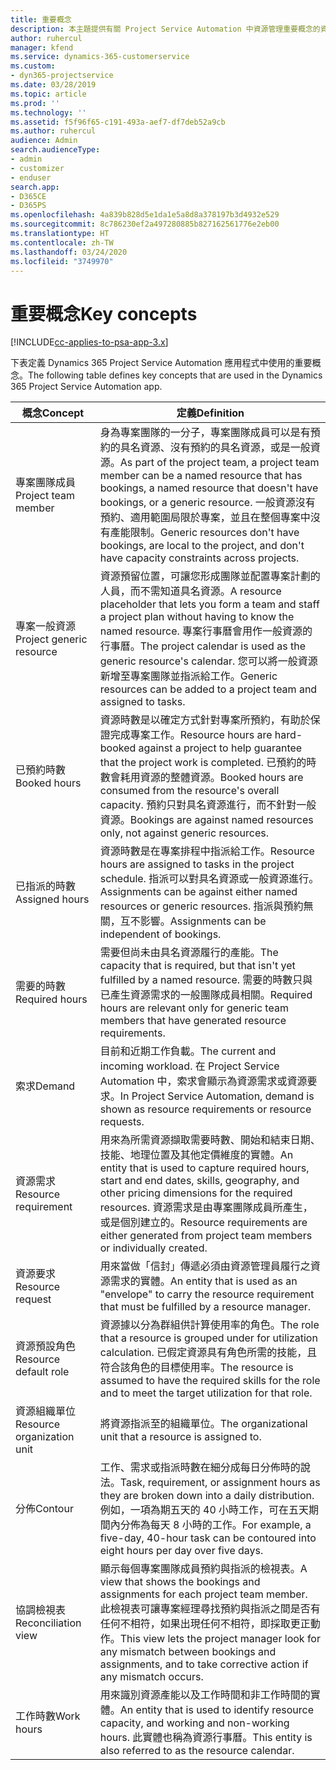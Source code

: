 ```yaml
---
title: 重要概念
description: 本主題提供有關 Project Service Automation 中資源管理重要概念的資訊。
author: ruhercul
manager: kfend
ms.service: dynamics-365-customerservice
ms.custom:
- dyn365-projectservice
ms.date: 03/28/2019
ms.topic: article
ms.prod: ''
ms.technology: ''
ms.assetid: f5f96f65-c191-493a-aef7-df7deb52a9cb
ms.author: ruhercul
audience: Admin
search.audienceType:
- admin
- customizer
- enduser
search.app:
- D365CE
- D365PS
ms.openlocfilehash: 4a839b828d5e1da1e5a8d8a378197b3d4932e529
ms.sourcegitcommit: 8c786230ef2a497280885b827162561776e2eb00
ms.translationtype: HT
ms.contentlocale: zh-TW
ms.lasthandoff: 03/24/2020
ms.locfileid: "3749970"
---
```

# <a name="key-concepts"></a><span data-ttu-id="da4f2-103">重要概念</span><span class="sxs-lookup"><span data-stu-id="da4f2-103">Key concepts</span></span>

[!INCLUDE[cc-applies-to-psa-app-3.x](../includes/cc-applies-to-psa-app-3x.md)]

<span data-ttu-id="da4f2-104">下表定義 Dynamics 365 Project Service Automation 應用程式中使用的重要概念。</span><span class="sxs-lookup"><span data-stu-id="da4f2-104">The following table defines key concepts that are used in the Dynamics 365 Project Service Automation app.</span></span>

| <span data-ttu-id="da4f2-105">概念</span><span class="sxs-lookup"><span data-stu-id="da4f2-105">Concept</span></span>                    | <span data-ttu-id="da4f2-106">定義</span><span class="sxs-lookup"><span data-stu-id="da4f2-106">Definition</span></span> |
|----------------------------|------------|
| <span data-ttu-id="da4f2-107">專案團隊成員</span><span class="sxs-lookup"><span data-stu-id="da4f2-107">Project team member</span></span>        | <span data-ttu-id="da4f2-108">身為專案團隊的一分子，專案團隊成員可以是有預約的具名資源、沒有預約的具名資源，或是一般資源。</span><span class="sxs-lookup"><span data-stu-id="da4f2-108">As part of the project team, a project team member can be a named resource that has bookings, a named resource that doesn't have bookings, or a generic resource.</span></span> <span data-ttu-id="da4f2-109">一般資源沒有預約、適用範圍局限於專案，並且在整個專案中沒有產能限制。</span><span class="sxs-lookup"><span data-stu-id="da4f2-109">Generic resources don't have bookings, are local to the project, and don't have capacity constraints across projects.</span></span> |
| <span data-ttu-id="da4f2-110">專案一般資源</span><span class="sxs-lookup"><span data-stu-id="da4f2-110">Project generic resource</span></span>   | <span data-ttu-id="da4f2-111">資源預留位置，可讓您形成團隊並配置專案計劃的人員，而不需知道具名資源。</span><span class="sxs-lookup"><span data-stu-id="da4f2-111">A resource placeholder that lets you form a team and staff a project plan without having to know the named resource.</span></span> <span data-ttu-id="da4f2-112">專案行事曆會用作一般資源的行事曆。</span><span class="sxs-lookup"><span data-stu-id="da4f2-112">The project calendar is used as the generic resource's calendar.</span></span> <span data-ttu-id="da4f2-113">您可以將一般資源新增至專案團隊並指派給工作。</span><span class="sxs-lookup"><span data-stu-id="da4f2-113">Generic resources can be added to a project team and assigned to tasks.</span></span> |
| <span data-ttu-id="da4f2-114">已預約時數</span><span class="sxs-lookup"><span data-stu-id="da4f2-114">Booked hours</span></span>               | <span data-ttu-id="da4f2-115">資源時數是以確定方式針對專案所預約，有助於保證完成專案工作。</span><span class="sxs-lookup"><span data-stu-id="da4f2-115">Resource hours are hard-booked against a project to help guarantee that the project work is completed.</span></span> <span data-ttu-id="da4f2-116">已預約的時數會耗用資源的整體資源。</span><span class="sxs-lookup"><span data-stu-id="da4f2-116">Booked hours are consumed from the resource's overall capacity.</span></span> <span data-ttu-id="da4f2-117">預約只對具名資源進行，而不針對一般資源。</span><span class="sxs-lookup"><span data-stu-id="da4f2-117">Bookings are against named resources only, not against generic resources.</span></span> |
| <span data-ttu-id="da4f2-118">已指派的時數</span><span class="sxs-lookup"><span data-stu-id="da4f2-118">Assigned hours</span></span>             | <span data-ttu-id="da4f2-119">資源時數是在專案排程中指派給工作。</span><span class="sxs-lookup"><span data-stu-id="da4f2-119">Resource hours are assigned to tasks in the project schedule.</span></span> <span data-ttu-id="da4f2-120">指派可以對具名資源或一般資源進行。</span><span class="sxs-lookup"><span data-stu-id="da4f2-120">Assignments can be against either named resources or generic resources.</span></span> <span data-ttu-id="da4f2-121">指派與預約無關，互不影響。</span><span class="sxs-lookup"><span data-stu-id="da4f2-121">Assignments can be independent of bookings.</span></span> |
| <span data-ttu-id="da4f2-122">需要的時數</span><span class="sxs-lookup"><span data-stu-id="da4f2-122">Required hours</span></span>             | <span data-ttu-id="da4f2-123">需要但尚未由具名資源履行的產能。</span><span class="sxs-lookup"><span data-stu-id="da4f2-123">The capacity that is required, but that isn't yet fulfilled by a named resource.</span></span> <span data-ttu-id="da4f2-124">需要的時數只與已產生資源需求的一般團隊成員相關。</span><span class="sxs-lookup"><span data-stu-id="da4f2-124">Required hours are relevant only for generic team members that have generated resource requirements.</span></span> |
| <span data-ttu-id="da4f2-125">索求</span><span class="sxs-lookup"><span data-stu-id="da4f2-125">Demand</span></span>                     | <span data-ttu-id="da4f2-126">目前和近期工作負載。</span><span class="sxs-lookup"><span data-stu-id="da4f2-126">The current and incoming workload.</span></span> <span data-ttu-id="da4f2-127">在 Project Service Automation 中，索求會顯示為資源需求或資源要求。</span><span class="sxs-lookup"><span data-stu-id="da4f2-127">In Project Service Automation, demand is shown as resource requirements or resource requests.</span></span> |
| <span data-ttu-id="da4f2-128">資源需求</span><span class="sxs-lookup"><span data-stu-id="da4f2-128">Resource requirement</span></span>       | <span data-ttu-id="da4f2-129">用來為所需資源擷取需要時數、開始和結束日期、技能、地理位置及其他定價維度的實體。</span><span class="sxs-lookup"><span data-stu-id="da4f2-129">An entity that is used to capture required hours, start and end dates, skills, geography, and other pricing dimensions for the required resources.</span></span> <span data-ttu-id="da4f2-130">資源需求是由專案團隊成員所產生，或是個別建立的。</span><span class="sxs-lookup"><span data-stu-id="da4f2-130">Resource requirements are either generated from project team members or individually created.</span></span> |
| <span data-ttu-id="da4f2-131">資源要求</span><span class="sxs-lookup"><span data-stu-id="da4f2-131">Resource request</span></span>           | <span data-ttu-id="da4f2-132">用來當做「信封」傳遞必須由資源管理員履行之資源需求的實體。</span><span class="sxs-lookup"><span data-stu-id="da4f2-132">An entity that is used as an "envelope" to carry the resource requirement that must be fulfilled by a resource manager.</span></span> |
| <span data-ttu-id="da4f2-133">資源預設角色</span><span class="sxs-lookup"><span data-stu-id="da4f2-133">Resource default role</span></span>      | <span data-ttu-id="da4f2-134">資源據以分為群組供計算使用率的角色。</span><span class="sxs-lookup"><span data-stu-id="da4f2-134">The role that a resource is grouped under for utilization calculation.</span></span> <span data-ttu-id="da4f2-135">已假定資源具有角色所需的技能，且符合該角色的目標使用率。</span><span class="sxs-lookup"><span data-stu-id="da4f2-135">The resource is assumed to have the required skills for the role and to meet the target utilization for that role.</span></span> |
| <span data-ttu-id="da4f2-136">資源組織單位</span><span class="sxs-lookup"><span data-stu-id="da4f2-136">Resource organization unit</span></span> | <span data-ttu-id="da4f2-137">將資源指派至的組織單位。</span><span class="sxs-lookup"><span data-stu-id="da4f2-137">The organizational unit that a resource is assigned to.</span></span> |
| <span data-ttu-id="da4f2-138">分佈</span><span class="sxs-lookup"><span data-stu-id="da4f2-138">Contour</span></span>                    | <span data-ttu-id="da4f2-139">工作、需求或指派時數在細分成每日分佈時的說法。</span><span class="sxs-lookup"><span data-stu-id="da4f2-139">Task, requirement, or assignment hours as they are broken down into a daily distribution.</span></span> <span data-ttu-id="da4f2-140">例如，一項為期五天的 40 小時工作，可在五天期間內分佈為每天 8 小時的工作。</span><span class="sxs-lookup"><span data-stu-id="da4f2-140">For example, a five-day, 40-hour task can be contoured into eight hours per day over five days.</span></span> |
| <span data-ttu-id="da4f2-141">協調檢視表</span><span class="sxs-lookup"><span data-stu-id="da4f2-141">Reconciliation view</span></span>        | <span data-ttu-id="da4f2-142">顯示每個專案團隊成員預約與指派的檢視表。</span><span class="sxs-lookup"><span data-stu-id="da4f2-142">A view that shows the bookings and assignments for each project team member.</span></span> <span data-ttu-id="da4f2-143">此檢視表可讓專案經理尋找預約與指派之間是否有任何不相符，如果出現任何不相符，即採取更正動作。</span><span class="sxs-lookup"><span data-stu-id="da4f2-143">This view lets the project manager look for any mismatch between bookings and assignments, and to take corrective action if any mismatch occurs.</span></span> |
| <span data-ttu-id="da4f2-144">工作時數</span><span class="sxs-lookup"><span data-stu-id="da4f2-144">Work hours</span></span>                 | <span data-ttu-id="da4f2-145">用來識別資源產能以及工作時間和非工作時間的實體。</span><span class="sxs-lookup"><span data-stu-id="da4f2-145">An entity that is used to identify resource capacity, and working and non-working hours.</span></span> <span data-ttu-id="da4f2-146">此實體也稱為資源行事曆。</span><span class="sxs-lookup"><span data-stu-id="da4f2-146">This entity is also referred to as the resource calendar.</span></span> |
